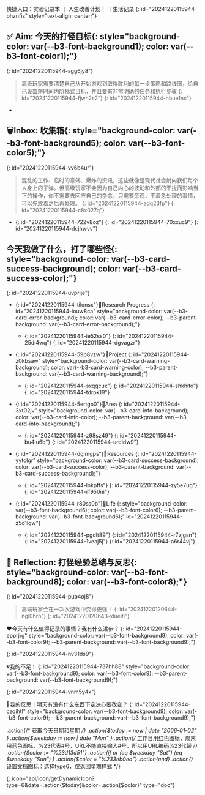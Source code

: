 快捷入口：<span data-type="a" data-href="siyuan://blocks/20241009113128-gbxgj3m">实验记录本</span> 丨 <span data-type="a" data-href="siyuan://blocks/20230330111337-bfoss5l">人生改善计划！</span> 丨<span data-type="a" data-href="siyuan://blocks/20230304225859-8xlywce">生活记录</span>
{: id="20241220115944-phznfis" style="text-align: center;"}

## <span data-type="text">✅ Aim: 今天的打怪目标</span>{: style="background-color: var(--b3-font-background1); color: var(--b3-font-color1);"}
{: id="20241220115944-sgg6jy8"}

> 高级玩家需要清楚自己从开始游戏到取得胜利的每一步策略和路线图，给自己设置短时间内阶梯式目标，并且要有非常明确的任务和执行步骤
> {: id="20241220115944-fjwh2s2"}
{: id="20241220115944-hbue1nc"}

* 


## <span data-type="text">🗑Inbox: 收集箱</span>{: style="background-color: var(--b3-font-background5); color: var(--b3-font-color5);"}
{: id="20241220115944-vv6b4ur"}

> 混乱的工作、临时的意外、爆炸的资讯，这些就像是现代社会射向我们每个人身上的子弹。但高级玩家不会因为自己内心的波动和外部的干扰而影响当下的操作，你不需要去回应自己的杂念，只需要旁观，不着急处理的事情，可以先放着之后再处理。
> {: id="20241220115944-adq23fp"}
{: id="20241220115944-c8x027q"}

* {: id="20241220115944-722v8oz"}
  {: id="20241220115944-70xxuc9"}
{: id="20241220115944-dcjhwvv"}

## <span data-type="text">今天我做了什么，打了哪些怪</span>{: style="background-color: var(--b3-card-success-background); color: var(--b3-card-success-color);"}
{: id="20241220115944-uvprije"}



* {: id="20241220115944-tilonsx"}📂<span data-type="strong">Research Progress</span>
  {: id="20241220115944-iouw8ca" style="background-color: var(--b3-card-error-background); color: var(--b3-card-error-color); --b3-parent-background: var(--b3-card-error-background);"}

  * {: id="20241220115944-ie52ss0"}
    {: id="20241220115944-25di4wq"}
  {: id="20241220115944-dgvagzr"}
* {: id="20241220115944-59p8vzw"}📂<span data-type="strong">Project</span>
  {: id="20241220115944-z0kbsaw" style="background-color: var(--b3-card-warning-background); color: var(--b3-card-warning-color); --b3-parent-background: var(--b3-card-warning-background);"}

  * {: id="20241220115944-sxqqcux"}
    {: id="20241220115944-shkhito"}
  {: id="20241220115944-tdrpk19"}
* {: id="20241220115944-5ertgo0"}📂<span data-type="strong">Area</span>
  {: id="20241220115944-3xt02jv" style="background-color: var(--b3-card-info-background); color: var(--b3-card-info-color); --b3-parent-background: var(--b3-card-info-background);"}

  * {: id="20241220115944-z98sz49"}
    {: id="20241220115944-bu4lu6b"}
  {: id="20241220115944-urdidw9"}
* {: id="20241220115944-dglmgps"}📂<span data-type="strong">Resources</span>
  {: id="20241220115944-yytolgr" style="background-color: var(--b3-card-success-background); color: var(--b3-card-success-color); --b3-parent-background: var(--b3-card-success-background);"}

  * {: id="20241220115944-lokpfts"}
    {: id="20241220115944-zy5e7ug"}
  {: id="20241220115944-rf950ni"}
* {: id="20241220115944-r80ss0b"}📂<span data-type="strong">Life</span>
  {: style="background-color: var(--b3-font-background6); color: var(--b3-font-color6); --b3-parent-background: var(--b3-font-background6);" id="20241220115944-z5o1lgw"}

  * {: id="20241220115944-pgdlt89"}
    {: id="20241220115944-r7zjgsn"}
  {: id="20241220115944-1veaj5j"}
{: id="20241220115944-a6r44vj"}

## <span data-type="text">🤔 Reflection: 打怪经验总结与反思</span>{: style="background-color: var(--b3-font-background8); color: var(--b3-font-color8);"}
{: id="20241220115944-pup4oj8"}

> 高端玩家会在一次次游戏中变得更强！
> {: id="20241220120644-ngl0hrn"}
{: id="20241220120643-xlueiti"}

<span data-type="strong">❤️今天有什么值得记录的事情？我有什么进步？</span>
{: id="20241220115944-epprjrg" style="background-color: var(--b3-font-background9); color: var(--b3-font-color9); --b3-parent-background: var(--b3-font-background9);"}

{: id="20241220115944-nv31ds9"}

<span data-type="strong">💔我的不足！</span>
{: id="20241220115944-737hh88" style="background-color: var(--b3-font-background9); color: var(--b3-font-color9); --b3-parent-background: var(--b3-font-background9);"}

{: id="20241220115944-vnm5y4x"}

<span data-type="strong">🤔我的反思！明天有没有什么东西下定决心要改变？</span>
{: id="20241220115944-czqihtl" style="background-color: var(--b3-font-background9); color: var(--b3-font-color9); --b3-parent-background: var(--b3-font-background9);"}




.action{/* 获取今天日期和星期 */}
.action{$today := now | date "2006-01-02" }
.action{$weekday := now | date "Mon" }
.action{/* 工作日用红色图标，周末用蓝色图标，%23代表#号，URL不能直接输入#号，所以用URL编码%23代替 */}
.action{$color := "%23d13d51"}
.action{if or (eq $weekday "Sat")  (eq $weekday "Sun") }
.action{$color = "%233eb0ea"}
.action{end} 
.action{/* 设置文档图标：选择type6，仅返回星期样式 */}

{: icon="api/icon/getDynamicIcon?type=6&date=.action{$today}&color=.action{$color}"   type="doc"}
